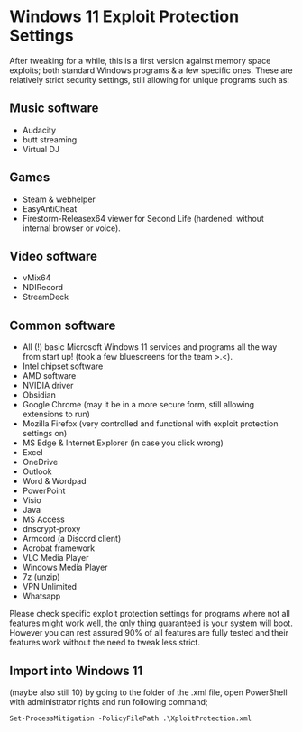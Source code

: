 # Windows 11 Exploit Protection Settings

After tweaking for a while, this is a first version against memory space exploits; both standard Windows programs & a few specific ones. 
These are relatively strict security settings, still allowing for unique programs such as:

## Music software

- Audacity
- butt streaming
- Virtual DJ

## Games

- Steam & webhelper
- EasyAntiCheat
- Firestorm-Releasex64 viewer for Second Life (hardened: without internal browser or voice).

## Video software

- vMix64
- NDIRecord
- StreamDeck

## Common software

- All (!) basic Microsoft Windows 11 services and programs all the way from start up!
(took a few bluescreens for the team >.<).
- Intel chipset software
- AMD software
- NVIDIA driver
- Obsidian
- Google Chrome (may it be in a more secure form, still allowing extensions to run)
- Mozilla Firefox (very controlled and functional with exploit protection settings on)
- MS Edge & Internet Explorer (in case you click wrong)
- Excel
- OneDrive
- Outlook
- Word & Wordpad
- PowerPoint
- Visio
- Java
- MS Access
- dnscrypt-proxy
- Armcord (a Discord client)
- Acrobat framework
- VLC Media Player
- Windows Media Player
- 7z (unzip)
- VPN Unlimited
- Whatsapp

Please check specific exploit protection settings for programs where not all features might work well, the only thing guaranteed is your system will boot. 
However you can rest assured 90% of all features are fully tested and their features work without the need to tweak less strict.

## Import into Windows 11
(maybe also still 10) by going to the folder of the .xml file, open PowerShell with administrator rights and run following command;

`Set-ProcessMitigation -PolicyFilePath .\XploitProtection.xml`
